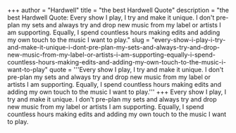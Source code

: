 +++
author = "Hardwell"
title = "the best Hardwell Quote"
description = "the best Hardwell Quote: Every show I play, I try and make it unique. I don't pre-plan my sets and always try and drop new music from my label or artists I am supporting. Equally, I spend countless hours making edits and adding my own touch to the music I want to play."
slug = "every-show-i-play-i-try-and-make-it-unique-i-dont-pre-plan-my-sets-and-always-try-and-drop-new-music-from-my-label-or-artists-i-am-supporting-equally-i-spend-countless-hours-making-edits-and-adding-my-own-touch-to-the-music-i-want-to-play"
quote = '''Every show I play, I try and make it unique. I don't pre-plan my sets and always try and drop new music from my label or artists I am supporting. Equally, I spend countless hours making edits and adding my own touch to the music I want to play.'''
+++
Every show I play, I try and make it unique. I don't pre-plan my sets and always try and drop new music from my label or artists I am supporting. Equally, I spend countless hours making edits and adding my own touch to the music I want to play.

